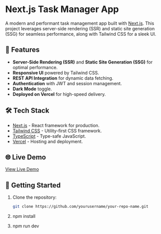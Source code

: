 # Next.js Task Manager App

A modern and performant task management app built with [Next.js](https://nextjs.org/). This project leverages server-side rendering (SSR) and static site generation (SSG) for seamless performance, along with Tailwind CSS for a sleek UI.

## 🚀 Features

- **Server-Side Rendering (SSR)** and **Static Site Generation (SSG)** for optimal performance.
- **Responsive UI** powered by Tailwind CSS.
- **REST API Integration** for dynamic data fetching.
- **Authentication** with JWT and session management.
- **Dark Mode** toggle.
- **Deployed on Vercel** for high-speed delivery.

## 🛠️ Tech Stack

- [Next.js](https://nextjs.org/) - React framework for production.
- [Tailwind CSS](https://tailwindcss.com/) - Utility-first CSS framework.
- [TypeScript](https://www.typescriptlang.org/) - Type-safe JavaScript.
- [Vercel](https://vercel.com/) - Hosting and deployment.

## 🌐 Live Demo

[View Live Demo](https://your-project-url.vercel.app)

## 🏁 Getting Started

1. Clone the repository:
   ```bash
   git clone https://github.com/yourusername/your-repo-name.git

2. npm install

3. npm run dev